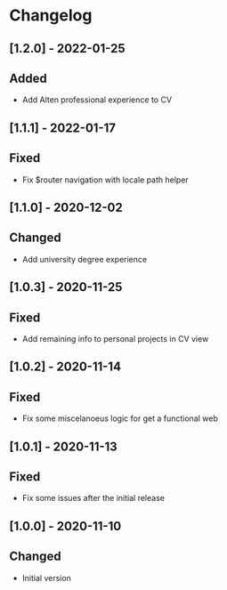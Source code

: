 # Changelog

## [1.2.0] - 2022-01-25
## Added

- Add Alten professional experience to CV

## [1.1.1] - 2022-01-17
## Fixed

- Fix $router navigation with locale path helper

## [1.1.0] - 2020-12-02
## Changed

- Add university degree experience

## [1.0.3] - 2020-11-25
## Fixed

- Add remaining info to personal projects in CV view

## [1.0.2] - 2020-11-14
## Fixed

- Fix some miscelanoeus logic for get a functional web

## [1.0.1] - 2020-11-13
## Fixed

- Fix some issues after the initial release

## [1.0.0] - 2020-11-10
## Changed

- Initial version

